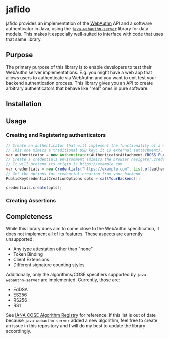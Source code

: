 # jafido

jafido provides an implementation of the [WebAuthn](https://www.w3.org/TR/2021/REC-webauthn-2-20210408/) API and a software authenticator in Java, 
using the [`java-webauthn-server`](https://developers.yubico.com/java-webauthn-server/) library for data models. This makes it especially well-suited 
to interface with code that uses that same library.

## Purpose
The primary purpose of this library is to enable developers to test their WebAuthn server implementations.
E.g. you might have a web app that allows users to authenticate via WebAuthn and you want to unit test your 
backend authentication process. This library gives you an API to create arbitrary authenticators that behave
like "real" ones in pure software.

## Installation

## Usage

### Creating and Registering authenticators
```java
// Create an authenticator that will implement the functionality of a WebAuthn authenticator in pure software
// This one mimics a traditional USB key: it is external (attachment), does not have proper storage for keys and can verify users (e.g. via a pin code)
var authenticator = new Authenticator(AuthenticatorAttachment.CROSS_PLATFORM, false, true);
// Create a credentials environment (mimics the browser navigator.credentials API)
// It will pretend its origin is https://example.com
var credentials = new Credentials("https://example.com", List.of(authenticator));
// Get the options for credential creation from your backend
PublicKeyCredentialCreationOptions opts = callYourBackend();

credentials.create(opts);
```

### Creating Assertions

## Completeness

While this library does aim to come close to the WebAuthn specification, it does not implement all of its features.
These aspects are currently unsupported:
- Any type attestation other than "none"
- Token Binding
- Client Extensions
- Different signature counting styles

Additionally, only the algorithms/COSE specifiers supported by `java-webauthn-server` are implemented. 
Currently, those are:
- EdDSA
- ES256
- RS256
- RS1

See [IANA COSE Algorithm Registry](https://www.iana.org/assignments/cose/cose.xhtml#algorithms) for reference.
If this list is out of date because `java-webauthn-server` added a new algorithm, feel free to create an issue in 
this repository and I will do my best to update the library accordingly.